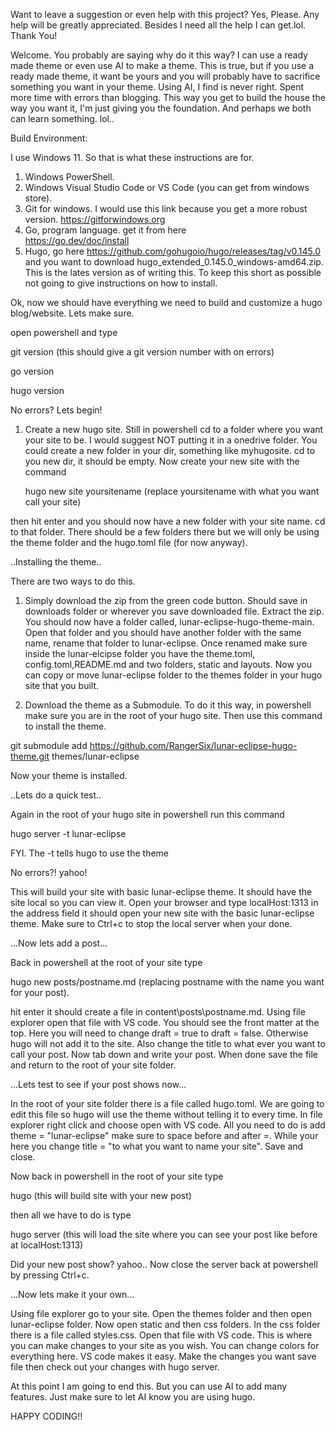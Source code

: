 Want to leave a suggestion or even help with this project? Yes, Please. Any help will be greatly appreciated.
Besides I need all the help I can get.lol. Thank You!

Welcome.
You probably are saying why do it this way? I can use a ready made theme or even use AI to make a theme.
This is true, but if you use a ready made theme, it want be yours and you will probably have to sacrifice something you want in your theme.
Using AI, I find is never right. Spent more time with errors than blogging. 
This way you get to build the house the way you want it, I'm just giving you the foundation.
And perhaps we both can learn something. lol..

Build Environment:

I use Windows 11. So that is what these instructions are for.

1. Windows PowerShell.
2. Windows Visual Studio Code or VS Code (you can get from windows store).
3. Git for windows. I would use this link because you get a more robust version.
              https://gitforwindows.org
4. Go, program language. get it from here  
              https://go.dev/doc/install
5. Hugo, go here https://github.com/gohugoio/hugo/releases/tag/v0.145.0 and you want to download
   hugo_extended_0.145.0_windows-amd64.zip. This is the lates version as of writing this.
   To keep this short as possible not going to give instructions on how to install. 

Ok, now we should have everything we need to build and customize a hugo blog/website.
Lets make sure.

open powershell and type

  git version
(this should give a git version number with on errors)

  go version

  hugo version

No errors? 
Lets begin!

1. Create a new hugo site. Still in powershell cd to a folder where you want your site to be. I would suggest NOT putting it in a onedrive folder.
You could create a new folder in your dir, something like myhugosite. cd to you new dir, it should be empty.
Now create your new site with the command

   hugo new site yoursitename  (replace yoursitename with what you want call your site)
   
then hit enter and you should now have a new folder with your site name.
cd to that folder. There should be a few folders there but we will only be using the theme folder and the hugo.toml file (for now anyway).

  ..Installing the theme..

There are two ways to do this. 

1. Simply download the zip from the green code button. Should save in downloads folder or wherever you save downloaded file.
   Extract the zip. You should now have a folder called, lunar-eclipse-hugo-theme-main. Open that folder and you should have another folder with the same name, rename that folder to lunar-eclipse.
   Once renamed make sure inside the lunar-elcipse folder you have the theme.toml, config.toml,README.md and two folders, static and layouts.
Now you can copy or move lunar-eclipse folder to the themes folder in your hugo site that you built.

2. Download the theme as a Submodule. To do it this way, in powershell make sure you are in the root of your hugo site. Then use this command to install the theme.
       
git submodule add https://github.com/RangerSix/lunar-eclipse-hugo-theme.git themes/lunar-eclipse

Now your theme is installed.

  ..Lets do a quick test..

Again in the root of your hugo site in powershell run this command

hugo server -t lunar-eclipse

FYI. The -t tells hugo to use the theme

No errors?! yahoo!

This will build your site with basic lunar-eclipse theme. It should have the site local so you can view it.
Open your browser and type localHost:1313 in the address field it should open your new site with the basic lunar-eclipse theme.
Make sure to Ctrl+c to stop the local server when your done.

...Now lets add a post...

Back in powershell at the root of your site type

hugo new posts/postname.md  (replacing postname with the name you want for your post).

hit enter it should create a file in content\posts\postname.md.
Using file explorer open that file with VS code. You should see the front matter at the top.
Here you will need to change draft = true to draft = false. Otherwise hugo will not add it to the site.
Also change the title to what ever you want to call your post.
Now tab down and write your post. When done save the file and return to the root of your site folder.

...Lets test to see if your post shows now...

In the root of your site folder there is a file called hugo.toml.
We are going to edit this file so hugo will use the theme without telling it to every time.
In file explorer right click and choose open with VS code. All you need to do is add
theme = "lunar-eclipse"  make sure to space before and after =.
While your here you change title = "to what you want to name your site".
Save and close.

Now back in powershell in the root of your site type 

hugo  (this will build site with your new post)

then all we have to do is type

hugo server (this will load the site where you can see your post like before at localHost:1313)

Did your new post show? yahoo..
Now close the server back at powershell by pressing Ctrl+c.

...Now lets make it your own...

Using file explorer go to your site.
Open the themes folder and then open lunar-eclipse folder. Now open static and then css folders.
In the css folder there is a file called styles.css. Open that file with VS code. 
This is where you can make changes to your site as you wish. You can change colors for everything here.
VS code makes it easy. Make the changes you want save file then check out your changes with hugo server.

At this point I am going to end this. But you can use AI to add many features. Just make sure to let AI know
you are using hugo.

HAPPY CODING!!



 
